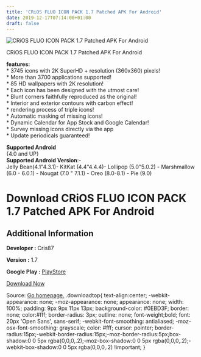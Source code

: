 ```yaml
---
title: 'CRiOS FLUO ICON PACK 1.7 Patched APK For Android'
date: 2019-12-17T07:14:00+01:00
draft: false
---
```


![CRiOS FLUO ICON PACK 1.7 Patched APK For Android](https://i0.wp.com/apkhome.net/wp-content/uploads/2019/11/CRiOS-FLUO-ICON-PACK-1.7-Patched.png "CRiOS FLUO ICON PACK 1.7 Patched APK For Android")

  

CRiOS FLUO ICON PACK 1.7 Patched APK For Android

**features:**  
\* 3745 icons with 2K SuperHD + resolution (360x360) pixels!  
\* More than 3700 applications supported!  
\* 85 HD wallpapers with 2K resolution!  
\* Each icon has been designed with the utmost care!  
\* Blunt corners faithfully reproduced as the original!  
\* Interior and exterior contours with carbon effect!  
\* rendering process of triple icons!  
\* Automatic masking of missing icons!  
\* Dynamic Calendar for App Stock and Google Calendar!  
\* Survey missing icons directly via the app  
\* Update periodicals guaranteed!

**Supported Android**  
{4.0 and UP}  
**Supported Android Version**:-  
Jelly Bean(4.1"4.3.1)- KitKat (4.4"4.4.4)- Lollipop (5.0"5.0.2) - Marshmallow (6.0 - 6.0.1) - Nougat (7.0 " 7.1.1) - Oreo (8.0-8.1) - Pie (9.0)

Download CRiOS FLUO ICON PACK 1.7 Patched APK For Android
=========================================================

Additional Information
----------------------

**Developer :** Cris87

**Version :** 1.7

**Google Play :** [PlayStore](https://play.google.com/store/apps/details?id=com.cris87.crios_fluo)

  

[Download Now](https://store4app.co/post/crios-fluo-icon-pack-1-7-patched-apk-for-android_1574525608)

  
Source: [Go homepage.](https://store4app.co/post/crios-fluo-icon-pack-1-7-patched-apk-for-android_1574525608) .downloadtop{ text-align:center; -webkit-appearance: none; -moz-appearance: none; appearance: none; width: 100%; padding: 9px 9px 11px 13px; background-color: #0EBD3F; border: none; color:#fff; border-radius: 3px; outline: none; font-weight;bold; font: 20px 'Open Sans', sans-serif; -webkit-font-smoothing: antialiased; -moz-osx-font-smoothing: grayscale; color: #fff; cursor: pointer; border-radius:15px;-webkit-border-radius:15px;-moz-border-radius:5px;box-shadow:0 0 5px rgba(0,0,0,.2);-moz-box-shadow:0 0 5px rgba(0,0,0,.2);-webkit-box-shadow:0 0 5px rgba(0,0,0,.2) !important; }